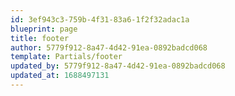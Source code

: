 ```yaml
---
id: 3ef943c3-759b-4f31-83a6-1f2f32adac1a
blueprint: page
title: footer
author: 5779f912-8a47-4d42-91ea-0892badcd068
template: Partials/footer
updated_by: 5779f912-8a47-4d42-91ea-0892badcd068
updated_at: 1688497131
---
```

